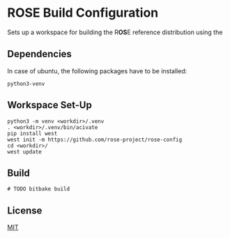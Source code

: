 # R**OS**E Build Configuration

Sets up a workspace for building the R**OS**E reference distribution using the 

## Dependencies

In case of ubuntu, the following packages have to be installed:

```
python3-venv
```

## Workspace Set-Up

```
python3 -m venv <workdir>/.venv
. <workdir>/.venv/bin/acivate
pip install west
west init -m https://github.com/rose-project/rose-config
cd <workdir>/
west update
```

## Build

```
# TODO bitbake build
```

## License

[MIT](LICENSE)


